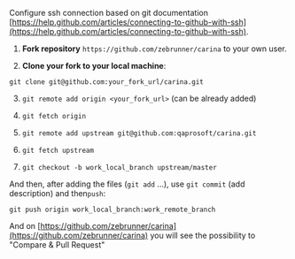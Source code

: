 Configure ssh connection based on git documentation [https://help.github.com/articles/connecting-to-github-with-ssh](https://help.github.com/articles/connecting-to-github-with-ssh).

1) **Fork repository** `https://github.com/zebrunner/carina` to your own user.

2) **Clone your fork to your local machine**:

 `git clone git@github.com:your_fork_url/carina.git`

3) `git remote add origin <your_fork_url>` (can be already added)

4) `git fetch origin`

5) `git remote add upstream git@github.com:qaprosoft/carina.git`

6) `git fetch upstream`

7) `git checkout -b work_local_branch upstream/master`

And then, after adding the files (`git add` ...), use `git commit` (add description) and then`push`:

    git push origin work_local_branch:work_remote_branch
    
And on [https://github.com/zebrunner/carina](https://github.com/zebrunner/carina) you will see the possibility to "Compare & Pull Request"
